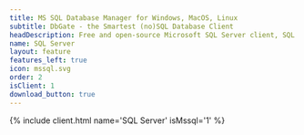 ```yaml
---
title: MS SQL Database Manager for Windows, MacOS, Linux
subtitle: DbGate - the Smartest (no)SQL Database Client
headDescription: Free and open-source Microsoft SQL Server client, SQL editor and database manager. Runs as desktop app or as web app in Docker.
name: SQL Server
layout: feature
features_left: true
icon: mssql.svg
order: 2
isClient: 1
download_button: true
---
```


{% include client.html name='SQL Server' isMssql='1' %}

